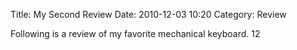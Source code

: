 Title: My Second Review
Date: 2010-12-03 10:20
Category: Review

Following is a review of my favorite mechanical keyboard.
12
